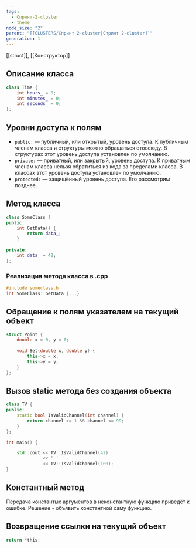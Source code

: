 ```yaml
---
tags:
  - Спринт-2-cluster
  - theme
node_size: "2"
parent: "[[CLUSTERS/Спринт 2-cluster|Спринт 2-cluster]]"
generation: 1
---
```

 [[struct]], [[Конструктор]]

## Описание класса
```C++
class Time {
	int hours_ = 0;
	int minutes_ = 0;
	int seconds_ = 0;
};
```

## Уровни доступа к полям

- `public:` — публичный, или открытый, уровень доступа. К публичным членам класса и структуры можно обращаться отовсюду. В структурах этот уровень доступа установлен по умолчанию.
- `private:` — приватный, или закрытый, уровень доступа. К приватным членам класса нельзя обратиться из кода за пределами класса. В классах этот уровень доступа установлен по умолчанию.
- `protected:` — защищённый уровень доступа. Его рассмотрим позднее.

## Метод класса
```C++
class SomeClass {
public:
	int GetData() {
		return data_; 
	}
	
private:
	int data_ = 42;
};
```


 ### Реализация метода класса в .cpp
 ~~~C++
 #include someclass.h
 int SomeClass::GetData {...}
 ~~~
## Обращение к полям указателем на текущий объект
```C++
struct Point {
	double x = 0, y = 0;
	
	void Set(double x, double y) {
		this->x = x;
		this->y = y;
	}
};
```

## Вызов static метода без создания объекта
```C++
class TV {
public:
    static bool IsValidChannel(int channel) {
        return channel >= 1 && channel <= 99;
    }
};

int main() {

    std::cout << TV::IsValidChannel(42) 
              << ' '
              << TV::IsValidChannel(100);
}
```




## Константный метод
 Передача константых аргументов в неконстантную функцию приведёт к ошибке.
 Решение - объявить константной саму функцию.
## Возвращение ссылки на текущий объект
```c
return *this;
```